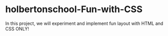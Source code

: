 # holbertonschool-Fun-with-CSS
In this project, we will experiment and implement fun layout with HTML and CSS ONLY!
